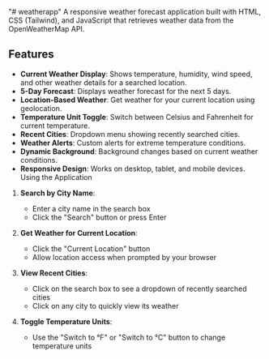 "# weatherapp" 
A responsive weather forecast application built with HTML, CSS (Tailwind), and JavaScript that retrieves weather data from the OpenWeatherMap API.

## Features

- **Current Weather Display**: Shows temperature, humidity, wind speed, and other weather details for a searched location.
- **5-Day Forecast**: Displays weather forecast for the next 5 days.
- **Location-Based Weather**: Get weather for your current location using geolocation.
- **Temperature Unit Toggle**: Switch between Celsius and Fahrenheit for current temperature.
- **Recent Cities**: Dropdown menu showing recently searched cities.
- **Weather Alerts**: Custom alerts for extreme temperature conditions.
- **Dynamic Background**: Background changes based on current weather conditions.
- **Responsive Design**: Works on desktop, tablet, and mobile devices.
Using the Application

1. **Search by City Name**:
   - Enter a city name in the search box
   - Click the "Search" button or press Enter

2. **Get Weather for Current Location**:
   - Click the "Current Location" button
   - Allow location access when prompted by your browser

3. **View Recent Cities**:
   - Click on the search box to see a dropdown of recently searched cities
   - Click on any city to quickly view its weather

4. **Toggle Temperature Units**:
   - Use the "Switch to °F" or "Switch to °C" button to change temperature units

